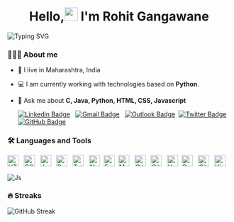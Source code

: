 <h1 align="center"> Hello,<img src="https://media.giphy.com/media/hvRJCLFzcasrR4ia7z/giphy.gif" width="30px"/> I'm Rohit Gangawane</h1>

![Typing SVG](https://readme-typing-svg.demolab.com?font=lexend&weight=600&size=33&duration=7000&pause=1000&color=C0FF72&center=true&random=false&width=1200&lines=Frontend+Developer+%F0%9F%A7%91%F0%9F%8F%BB%E2%80%8D%F0%9F%92%BB)

### 🧑🏻‍💻 About me

- 📍 I live in Maharashtra, India

- 💻 I am currently working with technologies based on **Python**.

- 💬 Ask me about **C, Java, Python, HTML, CSS, Javascript**

  [![Linkedin Badge](https://img.shields.io/badge/rohitgangawane-blue?style=flat&logo=Linkedin&logoColor=white&link=https://www.linkedin.com/in/rohit-gangawane-99341a240)](https://www.linkedin.com/in/rohit-gangawane-99341a240) &nbsp; [![Gmail Badge](https://img.shields.io/badge/rohitgangawane2002@gmail.com-D14836?style=flat&logo=Gmail&logoColor=white&link=mailto:rohitgangawane2002@mail.com)](mailto:rohitgangawane2002@gmail.com) &nbsp; [![Outlook Badge](https://img.shields.io/badge/thekiranmahajan@outlook.com-0078D4?style=flat&logo=microsoft-outlook&logoColor=white&link=mailto:thekiranmahajan@outlook.com)](mailto:thekiranmahajan@outlook.com)&nbsp; [![Twitter Badge](https://img.shields.io/badge/thekiranmahajan-20232A?style=flat&logo=X&logoColor=white&link=https://twitter.com/thekiranmahajan)](https://twitter.com/thekiranmahajan)&nbsp; [![GitHub Badge](https://img.shields.io/badge/rohittgangawane-20232A?style=flat&logo=GitHub&logoColor=white&link=https://github.com/rohittgangawane)](https://github.com/rohitgangawane)

### 🛠️ Languages and Tools

<img src="https://img.shields.io/badge/HTML5-E34F26?style=plastic&logo=html5&logoColor=white" alt="HTML 5 logo" title="HTML5" height="25" /> &nbsp; <img src="https://img.shields.io/badge/CSS3-1572B6?style=plastic&logo=css3&logoColor=white" alt="CSS3 logo" title="CSS3" height="25" /> &nbsp; <img src="https://img.shields.io/badge/JavaScript-323330?style=plastic&logo=javascript&logoColor=F7DF1E" alt="JavaScript logo" title="JavaScript" height="25" /> &nbsp; <img src="https://img.shields.io/badge/React-20232A?style=plastic&logo=react&logoColor=61DAFB" alt="React logo" title="React" height="25" /> &nbsp; <img src="https://img.shields.io/badge/Tailwind%20CSS-20232A?style=plastic&logo=Tailwind%20CSS&logoColor=blue" alt="Tailwind CSS logo" title="Tailwind CSS logo" height="25" /> &nbsp; <img src="https://img.shields.io/badge/Node.js-43853D?style=plastic&logo=node.js&logoColor=white" alt="Node.js logo" title="Node.js" height="25" />&nbsp; <img src="https://img.shields.io/badge/Express.js-EEEEEE?style=plastic&logo=Express&logoColor=43853D" alt="Express.js logo" title="Express.js" height="25" />&nbsp; <img src="https://img.shields.io/badge/MongoDB-20232A?style=plastic&logo=mongodb&logoColor=43853D" alt="MongoDB logo" title="MongoDB" height="25" /> &nbsp; <img src="https://img.shields.io/badge/Git-F05033?style=plastic&logo=Git&logoColor=white" alt="Git logo" title="Git Logo" height="25" /> &nbsp; <img src="https://img.shields.io/badge/Github-181717?style=plastic&logo=GitHub&logoColor=white" alt="GitHub logo" title="GitHub" height="25" /> &nbsp; <img src="https://img.shields.io/badge/Vercel-20232A?style=plastic&logo=Vercel&logoColor=white" alt="Vercel logo" title="Vercel logo" height="25" />&nbsp; <img src="https://img.shields.io/badge/Render-46E3B7?style=plastic&logo=Render&logoColor=white" alt="Render logo" title="Vercel logo" height="25" /> &nbsp; <img src="https://img.shields.io/badge/Github%20Pages-417DAC?style=plastic&logo=GitHub&logoColor=black" alt="GitHub Pages logo" title="GitHub Pages" height="25" /> &nbsp; <img src="https://img.shields.io/badge/Visual%20Studio%20Code-20232A?style=plastic&logo=Visual%20Studio%20Code&logoColor=blue" alt="Visual Studio Code logo" title="Visual Studio Code" height="25" /> &nbsp;

![Js](https://user-images.githubusercontent.com/74038190/213910845-af37a709-8995-40d6-be59-724526e3c3d7.gif)

### 🔥 Streaks

![GitHub Streak](http://github-readme-streak-stats.herokuapp.com?user=rohittgangawane)
